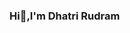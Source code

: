 ### Hi👋,I'm Dhatri Rudram
<!--
**DHATRI-ANNAPURNA/DHATRI-ANNAPURNA** is a ✨ _special_ ✨ repository because its `README.md` (this file) appears on your GitHub profile.

Here are some ideas to get you started:

- 🔭 I’m a life long learner, currently exploring more about Data Analytics!
- 🌱 I’m currently learning and upskilling myself.
- 🧰 My analytics toolbox contains Python , Machine Learning , Power BI, SQL & MS Excel.
- 📚 Specialized in data collection, data cleaning, data analysis, and data visualization.
- 💬 Ask me about Python,Machine Learning.
- 📫 Reach me at Gmail - rudramdhatriannapurna@gmail.com
- 🔗 Connect with me at LinkedIn - www.linkedin.com/in/rastogi-sanya/
- ❤️ I love learning new things!
-->
